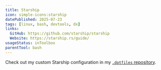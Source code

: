 ```yaml
---
title: Starship
icon: simple-icons:starship
datePublished: 2025-07-23
tags: [linux, bash, devtools, dx]
links:
  GitHub: https://github.com/starship/starship
  Website: https://starship.rs/guide/
usageStatus: inToolbox
parentTool: bash
---
```


Check out my custom Starship configuration in my [`.dotfiles` repository](https://github.com/Cryszon/dotfiles/blob/main/dot_config/starship.toml).
